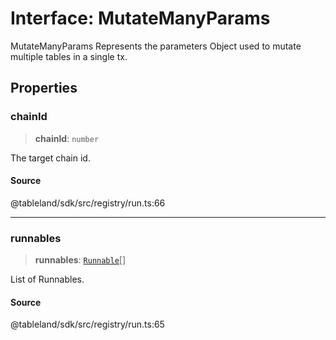 # Interface: MutateManyParams

MutateManyParams Represents the parameters Object used to mutate multiple tables in a single tx.

## Properties

### chainId

> **chainId**: `number`

The target chain id.

#### Source

@tableland/sdk/src/registry/run.ts:66

***

### runnables

> **runnables**: [`Runnable`](Runnable.md)[]

List of Runnables.

#### Source

@tableland/sdk/src/registry/run.ts:65

